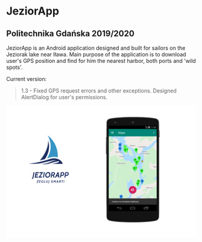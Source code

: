 # JeziorApp
## Politechnika Gdańska 2019/2020
JeziorApp is an Android application designed and built for sailors on the Jeziorak lake near Iława. Main purpose of the application is to download user's GPS position and find for him the nearest harbor, both ports and 'wild spots'.

Current version:
> 1.3 - Fixed GPS request errors and other exceptions. Designed AlertDialog for user's permissions.

![Image of Yaktocat](https://github.com/Qubacki123/JeziorAppAndroidRepo/blob/master/logo/main1.png)
